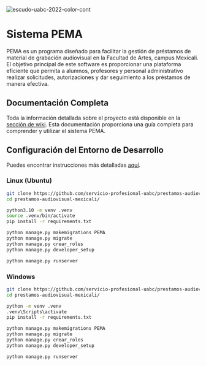 ![escudo-uabc-2022-color-cont](https://github.com/servicio-profesional-uabc/prestamos-audiovisual-mexicali/assets/78140218/278844f1-a8bf-43fd-b276-8fc5c6386be2)

# Sistema PEMA
PEMA es un programa diseñado para facilitar la gestión de préstamos de material de grabación audiovisual en la Facultad de Artes, campus Mexicali. El objetivo principal de este software es proporcionar una plataforma eficiente que permita a alumnos, profesores y personal administrativo realizar solicitudes, autorizaciones y dar seguimiento a los préstamos de manera efectiva.

## Documentación Completa
Toda la información detallada sobre el proyecto está disponible en la [sección de wiki](https://github.com/servicio-profesional-uabc/prestamos-audiovisual-mexicali/wiki). Esta documentación proporciona una guía completa para comprender y utilizar el sistema PEMA.

## Configuración del Entorno de Desarrollo
Puedes encontrar instrucciones más detalladas [aquí](https://github.com/servicio-profesional-uabc/prestamos-audiovisual-mexicali/wiki/Entorno-de-desarrollo).


### Linux (Ubuntu)
```sh
git clone https://github.com/servicio-profesional-uabc/prestamos-audiovisual-mexicali.git
cd prestamos-audiovisual-mexicali/

python3.10 -m venv .venv
source .venv/bin/activate
pip install -r requirements.txt

python manage.py makemigrations PEMA
python manage.py migrate
python manage.py crear_roles
python manage.py developer_setup

python manage.py runserver
```

### Windows
```sh
git clone https://github.com/servicio-profesional-uabc/prestamos-audiovisual-mexicali.git
cd prestamos-audiovisual-mexicali/

python -m venv .venv
.venv\Scripts\activate
pip install -r requirements.txt

python manage.py makemigrations PEMA
python manage.py migrate
python manage.py crear_roles
python manage.py developer_setup

python manage.py runserver
```


